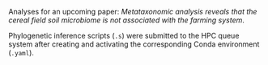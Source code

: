 Analyses for an upcoming paper: *Metataxonomic analysis reveals that the cereal field soil microbiome is not associated with the farming system*.

Phylogenetic inference scripts (`.s`) were submitted to the HPC queue system after creating and activating the corresponding Conda environment (`.yaml`).
